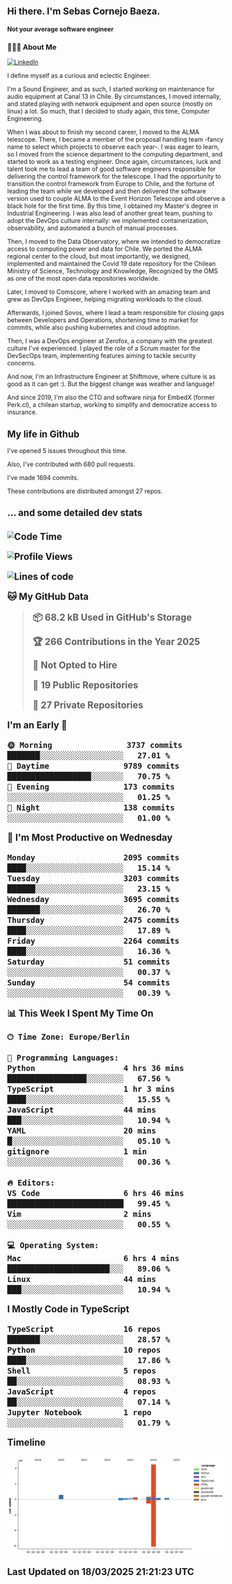 <h2> Hi there.  I'm Sebas Cornejo Baeza.</h2>
<h4> Not your average software engineer</h4>
<h3> 👨🏻‍💻 About Me </h3>
<a href="http://linkedin.com/in/sebastian-cornejo-baeza/"><img alt="LinkedIn" src="https://img.shields.io/badge/Sebas%20Cornejo%20-informational?style=appveyor&logo=linkedin"></a>


I define myself as a curious and eclectic Engineer.

I'm a Sound Engineer, and as such, I started working on maintenance for audio equipment at Canal 13 in Chile.
By circumstances, I moved internally, and stated playing with network equipment and open source (mostly on linux) 
a lot. So much, that I decided to study again, this time, Computer Engineering.

When I was about to finish my second career, I moved to the ALMA telescope. There, I became a member of the proposal handling team
-fancy name to select which projects to observe each year-. 
I was eager to learn, so I moved from the science department to the computing department, and started to work as 
a testing engineer. Once again, circumstances, luck and talent took me to lead a team of good software engineers 
responsible for delivering the control framework for the telescope. I had the opportunity to transition the control framework from
Europe to Chile, and the fortune of leading the team while we developed and then delivered the software
version used to couple ALMA to the Event Horizon Telescope and observe a black hole for the first time.
By this time, I obtained my Master's degree in Industrial Engineering.
I was also lead of another great team, pushing to adopt the DevOps culture internally: we implemented containerization, observability, and automated a bunch of manual processes.

Then, I moved to the Data Observatory, where we intended to democratize access to computing power
and data for Chile. We ported the ALMA regional center to the cloud, but most importantly, we designed, implemented
and maintained the Covid 19 date repository for the Chilean Ministry of Science, Technology and Knowledge, Recognized by the OMS as one of the most open
data repositories worldwide.

Later, I moved to Comscore, where I worked with an amazing team and grew as DevOps Engineer, helping migrating workloads to the cloud.

Afterwards, I joined Sovos, where I lead a team responsible for closing gaps between Developers and Operations, shortening time to market for commits, while
also pushing kubernetes and cloud adoption.

Then, I was a DevOps engineer at Zerofox, a company with the greatest culture I've experienced. I played the role of a Scrum master for the DevSecOps team,
implementing features aiming to tackle security concerns.

And now, I'm an Infrastructure Engineer at Shiftmove, where culture is as good as it can get :). But the biggest change was weather and language!
 
And since 2019, I'm also the CTO and software ninja for EmbedX (former Perk.cl), a chilean startup, working to simplify and democratize access to insurance.

<h2> My life in Github </h2>

I've opened 5 issues throughout this time.

Also, I've contributed with 680 pull requests.

I've made 1694 commits.

These contributions are distributed amongst 27 repos.

<h2>... and some detailed dev stats<h2>

<!--START_SECTION:waka-->
![Code Time](http://img.shields.io/badge/Code%20Time-1%2C070%20hrs%2031%20mins-blue)

![Profile Views](http://img.shields.io/badge/Profile%20Views-0-blue)

![Lines of code](https://img.shields.io/badge/From%20Hello%20World%20I%27ve%20Written-6.2%20million%20lines%20of%20code-blue)

**🐱 My GitHub Data** 

> 📦 68.2 kB Used in GitHub's Storage 
 > 
> 🏆 266 Contributions in the Year 2025
 > 
> 🚫 Not Opted to Hire
 > 
> 📜 19 Public Repositories 
 > 
> 🔑 27 Private Repositories 
 > 
**I'm an Early 🐤** 

```text
🌞 Morning                3737 commits        ███████░░░░░░░░░░░░░░░░░░   27.01 % 
🌆 Daytime                9789 commits        ██████████████████░░░░░░░   70.75 % 
🌃 Evening                173 commits         ░░░░░░░░░░░░░░░░░░░░░░░░░   01.25 % 
🌙 Night                  138 commits         ░░░░░░░░░░░░░░░░░░░░░░░░░   01.00 % 
```
📅 **I'm Most Productive on Wednesday** 

```text
Monday                   2095 commits        ████░░░░░░░░░░░░░░░░░░░░░   15.14 % 
Tuesday                  3203 commits        ██████░░░░░░░░░░░░░░░░░░░   23.15 % 
Wednesday                3695 commits        ███████░░░░░░░░░░░░░░░░░░   26.70 % 
Thursday                 2475 commits        ████░░░░░░░░░░░░░░░░░░░░░   17.89 % 
Friday                   2264 commits        ████░░░░░░░░░░░░░░░░░░░░░   16.36 % 
Saturday                 51 commits          ░░░░░░░░░░░░░░░░░░░░░░░░░   00.37 % 
Sunday                   54 commits          ░░░░░░░░░░░░░░░░░░░░░░░░░   00.39 % 
```


📊 **This Week I Spent My Time On** 

```text
🕑︎ Time Zone: Europe/Berlin

💬 Programming Languages: 
Python                   4 hrs 36 mins       █████████████████░░░░░░░░   67.56 % 
TypeScript               1 hr 3 mins         ████░░░░░░░░░░░░░░░░░░░░░   15.55 % 
JavaScript               44 mins             ███░░░░░░░░░░░░░░░░░░░░░░   10.94 % 
YAML                     20 mins             █░░░░░░░░░░░░░░░░░░░░░░░░   05.10 % 
gitignore                1 min               ░░░░░░░░░░░░░░░░░░░░░░░░░   00.36 % 

🔥 Editors: 
VS Code                  6 hrs 46 mins       █████████████████████████   99.45 % 
Vim                      2 mins              ░░░░░░░░░░░░░░░░░░░░░░░░░   00.55 % 

💻 Operating System: 
Mac                      6 hrs 4 mins        ██████████████████████░░░   89.06 % 
Linux                    44 mins             ███░░░░░░░░░░░░░░░░░░░░░░   10.94 % 
```

**I Mostly Code in TypeScript** 

```text
TypeScript               16 repos            ███████░░░░░░░░░░░░░░░░░░   28.57 % 
Python                   10 repos            ████░░░░░░░░░░░░░░░░░░░░░   17.86 % 
Shell                    5 repos             ██░░░░░░░░░░░░░░░░░░░░░░░   08.93 % 
JavaScript               4 repos             ██░░░░░░░░░░░░░░░░░░░░░░░   07.14 % 
Jupyter Notebook         1 repo              ░░░░░░░░░░░░░░░░░░░░░░░░░   01.79 % 
```



**Timeline**

![Lines of Code chart](https://raw.githubusercontent.com/scornejob/scornejob/master/assets/bar_graph.png)


 Last Updated on 18/03/2025 21:21:23 UTC
<!--END_SECTION:waka-->

